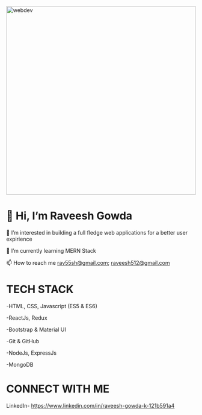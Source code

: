 <img src="https://www.seekpng.com/png/full/250-2503001_why-hire-a-freelancer-web-designer-web-designer.png" alt="webdev" width="100%" height="500" />

<h1>👋 Hi, I’m Raveesh Gowda</h1>

👀 I’m interested in building a full fledge web applications for a better user expirience

🌱 I’m currently learning MERN Stack

📫 How to reach me rav55sh@gmail.com; raveesh512@gmail.com



<h1>TECH STACK</h1>

-HTML, CSS, Javascript (ES5 & ES6)

-ReactJs, Redux

-Bootstrap & Material UI

-Git & GitHub

-NodeJs, ExpressJs

-MongoDB


<h1>CONNECT WITH ME</h1>

LinkedIn- https://www.linkedin.com/in/raveesh-gowda-k-121b591a4

<!---
raveesh-gowda/raveesh-gowda is a ✨ special ✨ repository because its `README.md` (this file) appears on your GitHub profile.
You can click the Preview link to take a look at your changes.
--->
